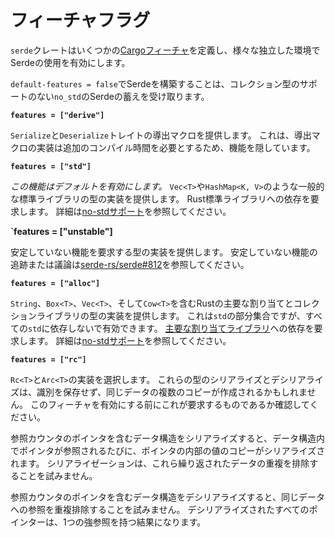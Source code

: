# フィーチャフラグ

`serde`クレートはいくつかの[Cargoフィーチャ](https://doc.rust-lang.org/cargo/reference/manifest.html#the-features-section)を定義し、様々な独立した環境でSerdeの使用を有効にします。

`default-features = false`でSerdeを構築することは、コレクション型のサポートのない`no_std`のSerdeの蓄えを受け取ります。

**`features = ["derive"]`**

`Serialize`と`Deserialize`トレイトの導出マクロを提供します。
これは、導出マクロの実装は追加のコンパイル時間を必要とするため、機能を隠しています。

**`features = ["std"]`**

*この機能はデフォルトを有効にします。*
`Vec<T>`や`HashMap<K, V>`のような一般的な標準ライブラリの型の実装を提供します。
Rust標準ライブラリへの依存を要求します。
詳細は[no-stdサポート](https://serde.rs/no-std.html)を参照してください。

**`features = ["unstable"]**

安定していない機能を要求する型の実装を提供します。
安定していない機能の追跡または議論は[serde-rs/serde#812](https://github.com/serde-rs/serde/issues/812)を参照してください。

**`features = ["alloc"]`**

`String`、`Box<T>`、`Vec<T>`、そして`Cow<T>`を含むRustの主要な割り当てとコレクションライブラリの型の実装を提供します。
これは`std`の部分集合ですが、すべての`std`に依存しないで有効できます。
[主要な割り当てライブラリ](https://doc.rust-lang.org/alloc/)への依存を要求します。
詳細は[no-stdサポート](https://serde.rs/no-std.html)を参照してください。

**`features = ["rc"]`**

`Rc<T>`と`Arc<T>`の実装を選択します。
これらの型のシリアライズとデシリアライズは、識別を保存せず、同じデータの複数のコピーが作成されるかもしれません。
このフィーチャを有効にする前にこれが要求するものであるか確認してください。

参照カウンタのポインタを含むデータ構造をシリアライズすると、データ構造内でポインタが参照されるたびに、ポインタの内部の値のコピーがシリアライズされます。
シリアライゼーションは、これら繰り返されたデータの重複を排除することを試みません。

参照カウンタのポインタを含むデータ構造をデシリアライズすると、同じデータへの参照を重複排除することを試みません。
デシリアライズされたすべてのポインターは、1つの強参照を持つ結果になります。

